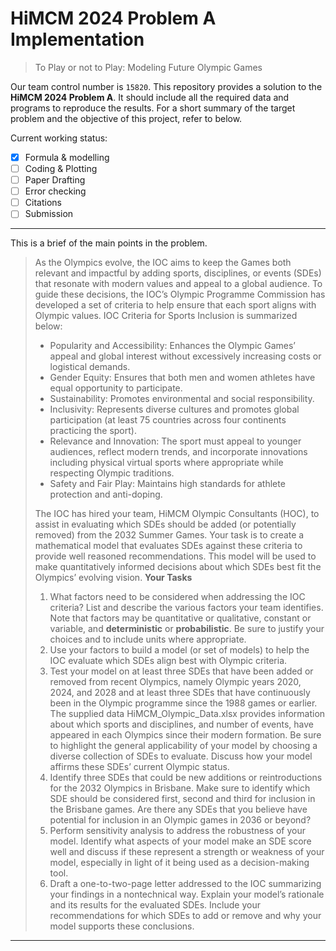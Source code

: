 # HiMCM 2024 Problem A Implementation
> To Play or not to Play: Modeling Future Olympic Games

Our team control number is `15820`. This repository provides a solution to the **HiMCM 2024 Problem A**. It should include all the required data and programs to reproduce the results. For a short summary of the target problem and the objective of this project, refer to below.

Current working status:
- [x] Formula & modelling
- [ ] Coding & Plotting
- [ ] Paper Drafting
- [ ] Error checking
- [ ] Citations
- [ ] Submission

---

This is a brief of the main points in the problem.

> As the Olympics evolve, the IOC aims to keep the Games both relevant and impactful by adding sports, disciplines, or events (SDEs) that resonate with modern values and appeal to a global audience. To guide these decisions, the IOC’s Olympic Programme Commission has developed a set of criteria to help ensure that each sport aligns with Olympic values. IOC Criteria for Sports 
> Inclusion is summarized below:
>
> -  Popularity and Accessibility: Enhances the Olympic Games’ appeal and global interest without excessively increasing costs or logistical demands.
> -  Gender Equity: Ensures that both men and women athletes have equal opportunity to participate.
> -  Sustainability: Promotes environmental and social responsibility.
> -  Inclusivity: Represents diverse cultures and promotes global participation (at least 75 countries across four continents practicing the sport).
> -  Relevance and Innovation: The sport must appeal to younger audiences, reflect modern trends, and incorporate innovations including physical virtual sports where appropriate while respecting Olympic traditions.
> -  Safety and Fair Play: Maintains high standards for athlete protection and anti-doping.
>
> The IOC has hired your team, HiMCM Olympic Consultants (HOC), to assist in evaluating which SDEs should be added (or potentially removed) from the 2032 Summer Games. Your task is to create a mathematical model that evaluates SDEs against these criteria to provide well reasoned recommendations. This model will be used to make quantitatively informed decisions about which SDEs best fit the Olympics’ evolving vision.
> **Your Tasks**
> 1. What factors need to be considered when addressing the IOC criteria? List and describe the various factors your team identifies. Note that factors may be quantitative or qualitative, constant or variable, and **deterministic** or **probabilistic**. Be sure to justify your choices and to include units where appropriate.
> 2. Use your factors to build a model (or set of models) to help the IOC evaluate which SDEs align best with Olympic criteria.
> 3. Test your model on at least three SDEs that have been added or removed from recent Olympics, namely Olympic years 2020, 2024, and 2028 and at least three SDEs that have continuously been in the Olympic programme since the 1988 games or earlier. The supplied data HiMCM_Olympic_Data.xlsx provides information about which sports and disciplines, and number of events, have appeared in each Olympics since their modern formation. Be sure to highlight the general applicability of your model by choosing a diverse collection of SDEs to evaluate. Discuss how your model affirms these SDEs’ current Olympic status.
> 4. Identify three SDEs that could be new additions or reintroductions for the 2032 Olympics in Brisbane. Make sure to identify which SDE should be considered first, second and third for inclusion in the Brisbane games. Are there any SDEs that you believe have potential for inclusion in an Olympic games in 2036 or beyond?
> 5. Perform sensitivity analysis to address the robustness of your model. Identify what aspects of your model make an SDE score well and discuss if these represent a strength or weakness of your model, especially in light of it being used as a decision-making tool.
> 6. Draft a one-to-two-page letter addressed to the IOC summarizing your findings in a nontechnical way. Explain your model’s rationale and its results for the evaluated SDEs. Include your recommendations for which SDEs to add or remove and why your model supports these conclusions.

---

